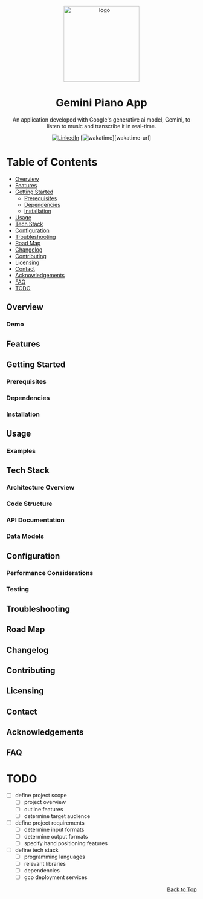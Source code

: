 <a id="top-of-page"></a>

<!-- PROJECT LOGO -->
<div align="center">

<img src="assets/img/logo.gif" alt="logo" width="200" height="auto" />

<!-- PROJECT TITLE -->
# Gemini Piano App <!-- omit from toc -->

<!-- PROJECT DESCRIPTION-->
An application developed with Google's generative ai model, Gemini, to listen to music and transcribe it in real-time.

<!-- BADGES -->

[![LinkedIn][linkedin-badge]][linkedin-url]
[![wakatime][wakatime-badge]][wakatime-url]

</div>

<!-- TABLE OF CONTENTS -->
# Table of Contents <!-- omit from toc -->

- [Overview](#overview)
- [Features](#features)
- [Getting Started](#getting-started)
  - [Prerequisites](#prerequisites)
  - [Dependencies](#dependencies)
  - [Installation](#installation)
- [Usage](#usage)
- [Tech Stack](#tech-stack)
- [Configuration](#configuration)
- [Troubleshooting](#troubleshooting)
- [Road Map](#road-map)
- [Changelog](#changelog)
- [Contributing](#contributing)
- [Licensing](#licensing)
- [Contact](#contact)
- [Acknowledgements](#acknowledgements)
- [FAQ](#faq)
- [TODO](#todo)

## Overview

<!--
Provide a brief introduction to the project, outlining its purpose, scope, and target audience. Mention the key features and benefits of the project.
-->

### Demo <!-- omit from toc -->

<!--
Provide screenshots or a demo showcasing the project.
-->

## Features

<!-- 
Explain the key features of the project. 
-->

## Getting Started

<!--
This section should cover the steps required to set up and run the project locally. Include information on any dependencies or prerequisites needed, along with installation and configuration instructions.
-->

### Prerequisites

### Dependencies

### Installation

## Usage

<!--
Provide instructions on how to use the application. Include details on available commands, options, and parameters.
-->

### Examples <!-- omit from toc -->

<!--
Offer code snippets and examples to illustrate key functionalities or demonstrate usage.
-->

## Tech Stack

<!--
List the programming languages, frameworks, libraries, and tools used in the project, along with their respective versions.
-->

### Architecture Overview <!-- omit from toc -->

<!--
Present a high-level overview of the project's architecture. Include a diagram illustrating the major components and their interactions.
-->

### Code Structure <!-- omit from toc -->

<!--
Explain the organization of the project's codebase. Describe the purpose and responsibilities of significant files or modules.
-->

<!--(if applicable)-->
### API Documentation <!-- omit from toc -->

<!--
If the project exposes an API, provide detailed documentation for each endpoint, including request and response formats.
-->

<!--(if applicable)-->
### Data Models <!-- omit from toc -->

<!--
If the project involves databases or data models, describe the structure of the data and database schema.
-->

## Configuration

<!--
Explain any configuration options available to customize the project's behavior.
-->

<!--(if applicable)-->
### Performance Considerations <!-- omit from toc -->

<!--
Highlight performance-related considerations and provide tips for optimizing the application.
-->

### Testing <!-- omit from toc -->

<!--
Explain the approach to testing the project and provide instructions to run tests.
-->

## Troubleshooting

<!--
Address common issues that users may encounter and provide solutions to resolve them.
-->

## Road Map

<!-- 
This section outlines upcoming releases and features.
-->

## Changelog

<!--
Keep track of major updates, improvements, and bug fixes in the version history or changelog.
-->

## Contributing

<!--
Specify guidelines for contributing to the project, including coding standards and how to submit changes.
-->

## Licensing

<!--
Specify the license under which the project is distributed.
-->

## Contact

<!--
Provide contact details for the maintainer or author of the project.
-->

## Acknowledgements

<!--
List the resources you found helpful and would like to credit.
-->

## FAQ

<!--
This section addresses frequently asked questions. 
-->

# TODO

- [ ] define project scope
    - [ ] project overview
    - [ ] outline features
    - [ ] determine target audience
- [ ] define project requirements
    - [ ] determine input formats
    - [ ] determine output formats
    - [ ] specify hand positioning features
- [ ] define tech stack
    - [ ] programming languages
    - [ ] relevant libraries
    - [ ] dependencies
    - [ ] gcp deployment services

<div align="right"><a href="#top-of-page">Back to Top</a></div>

<!-- BADGES AND LINKS -->

[linkedin-badge]: https://img.shields.io/badge/linkedin-badge?style=plastic&logo=linkedin&color=%230A66C2
[linkedin-url]: https://linkedin.com/in/jonathanphari
[wakatime-badge]: 
[wakatime-url]:

